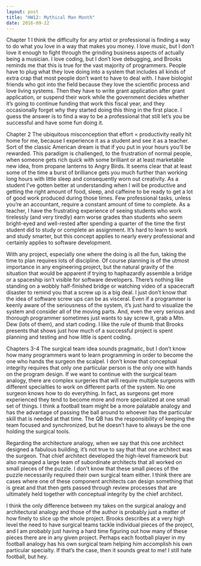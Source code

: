 ```yaml
---
layout: post
title: "HW12: Mythical Man Month"
date: 2016-09-22
--- 
```

Chapter 1
I think the difficulty for any artist or professional is finding a way to do what you love in a way that makes you money. I love music, but I don’t love it enough to fight through the grinding business aspects of actually being a musician. I love coding, but I don’t love debugging, and Brooks reminds me that this is true for the vast majority of programmers. People have to plug what they love doing into a system that includes all kinds of extra crap that most people don’t want to have to deal with. I have biologist friends who got into the field because they love the scientific process and love living systems. Then they have to write grant application after grant application, or suspend their work while the government decides whether it’s going to continue funding that work this fiscal year, and they occasionally forget why they started doing this thing in the first place. I guess the answer is to find a way to be a professional that still let’s you be successful and have some fun doing it. 

Chapter 2
The ubiquitous misconception that effort = productivity really hit home for me, because I experience it as a student and see it as a teacher. Sort of the classic American dream is that if you put in your hours you’ll be rewarded. This paradigm is challenged, to the frustration of normal people, when someone gets rich quick with some brilliant or at least marketable new idea, from propane lanterns to Angry Birds. It seems clear that at least some of the time a burst of brilliance gets you much further than working long hours with little sleep and consequently worn out creativity. As a student I’ve gotten better at understanding when I will be productive and getting the right amount of food, sleep, and caffeine to be ready to get a lot of good work produced during those times. Few professional tasks, unless you’re an accountant, require a constant amount of time to complete. As a teacher, I have the frustrating experience of seeing students who work tirelessly (and very tiredly) earn worse grades than students who seem bright-eyed and well-rested after spending a quarter of the time the first student did to study or complete an assignment. It’s hard to learn to work and study smarter, but this concept applies to nearly every professional and certainly applies to software development.

With any project, especially one where the doing is all the fun, taking the time to plan requires lots of discipline. Of course planning is of the utmost importance in any engineering project, but the natural gravity of the situation that would be apparent if trying to haphazardly assemble a bridge or a spaceship isn’t visible for software developers. There’s nothing like standing on a wobbly half-finished bridge or watching video of a spacecraft disaster to remind you that a screw up is a big deal. I just don’t know that the idea of software screw ups can be as visceral. Even if a programmer is keenly aware of the seriousness of the system, it’s just hard to visualize the system and consider all of the moving parts. And, even the very serious and thorough programmer sometimes just wants to say screw it, grab a Mtn. Dew (lots of them), and start coding. I like the rule of thumb that Brooks presents that shows just how much of a successful project is spent planning and testing and how little is spent coding.

Chapters 3-4
The surgical team idea sounds pragmatic, but I don’t know how many programmers want to learn programming in order to become the one who hands the surgeon the scalpel. I don’t know that conceptual integrity requires that only one particular person is the only one with hands on the program design. If we want to continue with the surgical team analogy, there are complex surgeries that will require multiple surgeons with different specialties to work on different parts of the system. No one surgeon knows how to do everything. In fact, as surgeons get more experienced they tend to become more and more specialized at one small set of things. I think a football team might be a more palatable analogy and has the advantage of passing the ball around to whoever has the particular skill that is needed at that time. The QB has the responsibility of keeping the team focused and synchronized, but he doesn’t have to always be the one holding the surgical tools.

Regarding the architecture analogy, when we say that this one architect designed a fabulous building, it’s not true to say that that one architect was the surgeon. That chief architect developed the high-level framework but also managed a large team of subordinate architects that all worked on small pieces of the puzzle.  I don’t know that these small pieces of the puzzle necessarily required their own surgical team either. I think there are cases where one of these component architects can design something that is great and that then gets passed through review processes that are ultimately held together with conceptual integrity by the chief architect.

I think the only difference between my takes on the surgical analogy and architectural analogy and those of the author is probably just a matter of how finely to slice up the whole project. Brooks describes at a very high level the need to have surgical teams tackle individual pieces of the project, and I am probably just having a hard time figuring out how many of these pieces there are in any given project. Perhaps each football player in my football analogy has his own surgical team helping him accomplish his own particular specialty. If that’s the case, then it sounds great to me! I still hate football, but hey.


